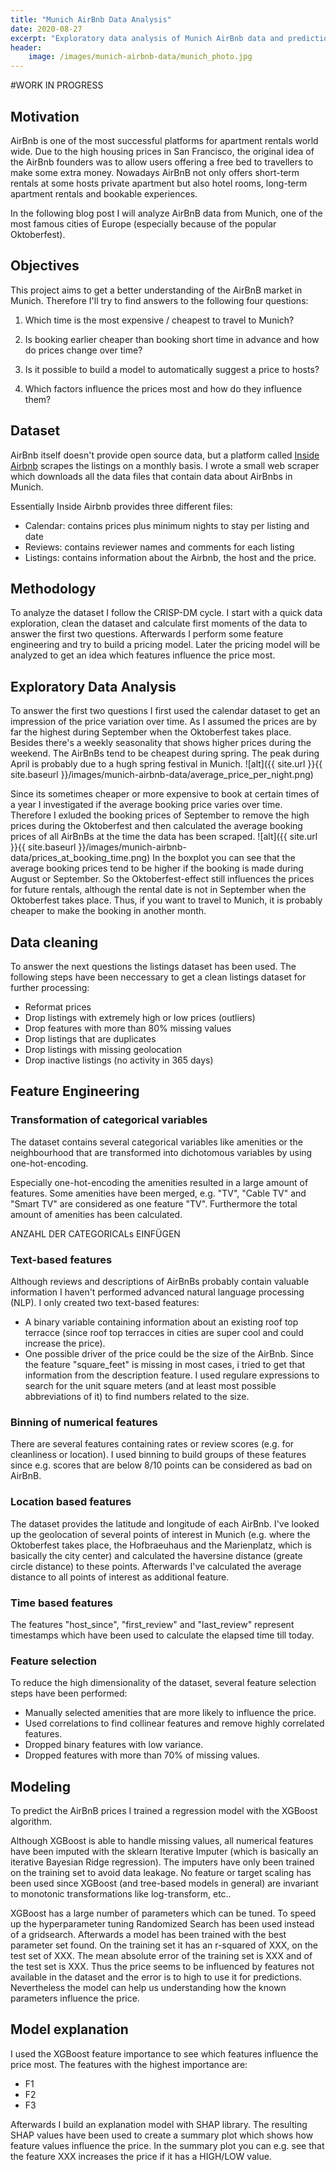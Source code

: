 ```yaml
---
title: "Munich AirBnb Data Analysis"
date: 2020-08-27
excerpt: "Exploratory data analysis of Munich AirBnb data and prediction of AirBnb prices."
header:
	image: /images/munich-airbnb-data/munich_photo.jpg
---
```


#WORK IN PROGRESS

## Motivation
AirBnb is one of the most successful platforms for apartment rentals world wide. Due to the high housing prices in San Francisco, the original idea of the AirBnb founders was to allow users offering a free bed to travellers to make some extra money. Nowadays AirBnB not only offers short-term rentals at some hosts private apartment but also hotel rooms, long-term apartment rentals and bookable experiences.

In the following blog post I will analyze AirBnB data from Munich, one of the most famous cities of Europe (especially because of the popular Oktoberfest).

## Objectives
This project aims to get a better understanding of the AirBnB market in Munich.
Therefore I'll try to find answers to the following four questions:

1. Which time is the most expensive / cheapest to travel to Munich?

2. Is booking earlier cheaper than booking short time in advance and how do prices change over time?

3. Is it possible to build a model to automatically suggest a price to hosts?

4. Which factors influence the prices most and how do they influence them?

## Dataset
AirBnb itself doesn't provide open source data, but a platform called <a href="http://insideairbnb.com/get-the-data.html">Inside Airbnb</a> scrapes the listings on a monthly basis. I wrote a small web scraper which downloads all the data files that contain data about AirBnbs in Munich.

Essentially Inside Airbnb provides three different files: 
* Calendar: contains prices plus minimum nights to stay per listing and date
* Reviews: contains reviewer names and comments for each listing
* Listings: contains information about the Airbnb, the host and the price.

## Methodology
To analyze the dataset I follow the CRISP-DM cycle. I start with a quick data exploration, clean the dataset and calculate first moments of the data to answer the first two questions. Afterwards I perform some feature engineering and try to build a pricing model. Later the pricing model will be analyzed to get an idea which features influence the price most.

## Exploratory Data Analysis
To answer the first two questions I first used the calendar dataset to get an impression of the price variation over time. As I assumed the prices are by far the highest during September when the Oktoberfest takes place. Besides there's a weekly seasonality that shows higher prices during the weekend. The AirBnBs tend to be cheapest during spring. The peak during April is probably due to a hugh spring festival in Munich. 
![alt]({{ site.url }}{{ site.baseurl }}/images/munich-airbnb-data/average_price_per_night.png)

Since its sometimes cheaper or more expensive to book at certain times of a year I investigated if the average booking price varies over time. Therefore I exluded the booking prices of September to remove the high prices during the Oktoberfest and then calculated the average booking prices of all AirBnBs at the time the data has been scraped. ![alt]({{ site.url }}{{ site.baseurl }}/images/munich-airbnb-data/prices_at_booking_time.png)
In the boxplot you can see that the average booking prices tend to be higher if the booking is made during August or September. So the Oktoberfest-effect still influences the prices for future rentals, although the rental date is not in September when the Oktoberfest takes place. Thus, if you want to travel to Munich, it is probably cheaper to make the booking in another month.

## Data cleaning
To answer the next questions the listings dataset has been used.
The following steps have been neccessary to get a clean listings dataset for further processing:
* Reformat prices
* Drop listings with extremely high or low prices (outliers)
* Drop features with more than 80% missing values
* Drop listings that are duplicates
* Drop listings with missing geolocation
* Drop inactive listings (no activity in 365 days)

## Feature Engineering

### Transformation of categorical variables
The dataset contains several categorical variables like amenities or the neighbourhood that are transformed into dichotomous variables by using one-hot-encoding.

Especially one-hot-encoding the amenities resulted in a large amount of features. Some amenities have been merged, e.g. "TV", "Cable TV" and "Smart TV" are considered as one feature "TV". Furthermore the total amount of amenities has been calculated.

ANZAHL DER CATEGORICALs EINFÜGEN

### Text-based features
Although reviews and descriptions of AirBnBs probably contain valuable information I haven't performed advanced natural language processing (NLP). I only created two text-based features:
* A binary variable containing information about an existing roof top terracce (since roof top terracces in cities are super cool and could increase the price).
* One possible driver of the price could be the size of the AirBnb. Since the feature "square_feet" is missing in most cases, i tried to get that information from the description feature. I used regulare expressions to search for the unit square meters (and at least most possible abbreviations of it) to find numbers related to the size.

### Binning of numerical features
There are several features containing rates or review scores (e.g. for cleanliness or location). I used binning to build groups of these features since e.g. scores that are below 8/10 points can be considered as bad on AirBnB.

### Location based features
The dataset provides the latitude and longitude of each AirBnb. I've looked up the geolocation of several points of interest in Munich (e.g. where the Oktoberfest takes place, the Hofbraeuhaus and the Marienplatz, which is basically the city center) and calculated the haversine distance (greate circle distance) to these points. Afterwards I've calculated the average distance to all points of interest as additional feature.

### Time based features
The features "host_since", "first_review" and "last_review" represent timestamps which have been used to calculate the elapsed time till today. 

### Feature selection
To reduce the high dimensionality of the dataset, several feature selection steps have been performed:
* Manually selected amenities that are more likely to influence the price.
* Used correlations to find collinear features and remove highly correlated features.
* Dropped binary features with low variance.
* Dropped features with more than 70% of missing values.


## Modeling 
To predict the AirBnB prices I trained a regression model with the XGBoost algorithm. 

Although XGBoost is able to handle missing values, all numerical features have been imputed with the sklearn Iterative Imputer (which is basically an iterative Bayesian Ridge regression). The imputers have only been trained on the training set to avoid data leakage. No feature or target scaling has been used since XGBoost (and tree-based models in general) are invariant to monotonic transformations like log-transform, etc..

XGBoost has a large number of parameters which can be tuned. To speed up the hyperparameter tuning Randomized Search has been used instead of a gridsearch.
Afterwards a model has been trained with the best parameter set found. On the training set it has an r-squared of XXX, on the test set of XXX. The mean absolute error of the training set is XXX and of the test set is XXX. Thus the price seems to be influenced by features not available in the dataset and the error is to high to use it for predictions. Nevertheless the model can help us understanding how the known parameters influence the price.

## Model explanation
I used the XGBoost feature importance to see which features influence the price most. The features with the highest importance are:
* F1
* F2
* F3

Afterwards I build an explanation model with SHAP library. The resulting SHAP values have been used to create a summary plot which shows how feature values influence the price. In the summary plot you can e.g. see that the feature XXX increases the price if it has a HIGH/LOW value.